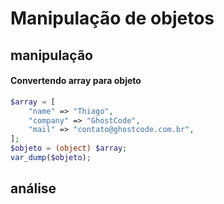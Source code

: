 # Manipulação de objetos

## manipulação

#### Convertendo array para objeto
```php
$array = [
	"name" => "Thiago",
	"company" => "GhostCode",
	"mail" => "contato@ghostcode.com.br",
];
$objeto = (object) $array;
var_dump($objeto);
```

## análise
```php
```

<!--stackedit_data:
eyJoaXN0b3J5IjpbNjgyOTcyNzYzLDEwNzg3OTg5M119
-->